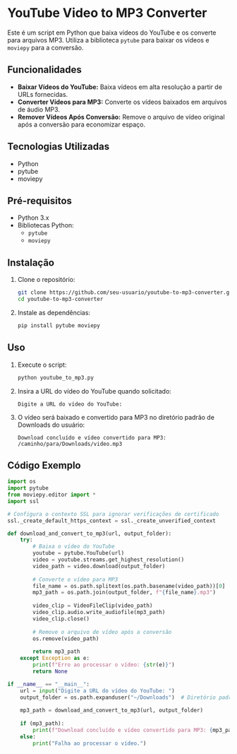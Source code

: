 # YouTube Video to MP3 Converter

Este é um script em Python que baixa vídeos do YouTube e os converte para arquivos MP3. Utiliza a biblioteca `pytube` para baixar os vídeos e `moviepy` para a conversão.

## Funcionalidades

- **Baixar Vídeos do YouTube:** Baixa vídeos em alta resolução a partir de URLs fornecidas.
- **Converter Vídeos para MP3:** Converte os vídeos baixados em arquivos de áudio MP3.
- **Remover Vídeos Após Conversão:** Remove o arquivo de vídeo original após a conversão para economizar espaço.

## Tecnologias Utilizadas

- Python
- pytube
- moviepy

## Pré-requisitos

- Python 3.x
- Bibliotecas Python:
  - `pytube`
  - `moviepy`

## Instalação

1. Clone o repositório:
    ```bash
    git clone https://github.com/seu-usuario/youtube-to-mp3-converter.git
    cd youtube-to-mp3-converter
    ```

2. Instale as dependências:
    ```bash
    pip install pytube moviepy
    ```

## Uso

1. Execute o script:
    ```bash
    python youtube_to_mp3.py
    ```

2. Insira a URL do vídeo do YouTube quando solicitado:
    ```plaintext
    Digite a URL do vídeo do YouTube:
    ```

3. O vídeo será baixado e convertido para MP3 no diretório padrão de Downloads do usuário:
    ```plaintext
    Download concluído e vídeo convertido para MP3: /caminho/para/Downloads/video.mp3
    ```

## Código Exemplo

```python
import os
import pytube
from moviepy.editor import *
import ssl

# Configura o contexto SSL para ignorar verificações de certificado
ssl._create_default_https_context = ssl._create_unverified_context

def download_and_convert_to_mp3(url, output_folder):
    try:
        # Baixa o vídeo do YouTube
        youtube = pytube.YouTube(url)
        video = youtube.streams.get_highest_resolution()
        video_path = video.download(output_folder)
        
        # Converte o vídeo para MP3
        file_name = os.path.splitext(os.path.basename(video_path))[0]
        mp3_path = os.path.join(output_folder, f"{file_name}.mp3")
        
        video_clip = VideoFileClip(video_path)
        video_clip.audio.write_audiofile(mp3_path)
        video_clip.close()
        
        # Remove o arquivo de vídeo após a conversão
        os.remove(video_path)
        
        return mp3_path
    except Exception as e:
        print(f"Erro ao processar o vídeo: {str(e)}")
        return None

if __name__ == "__main__":
    url = input("Digite a URL do vídeo do YouTube: ")
    output_folder = os.path.expanduser("~/Downloads")  # Diretório padrão de Downloads
    
    mp3_path = download_and_convert_to_mp3(url, output_folder)
    
    if (mp3_path):
        print(f"Download concluído e vídeo convertido para MP3: {mp3_path}")
    else:
        print("Falha ao processar o vídeo.")
